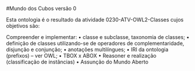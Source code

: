 #Mundo dos Cubos versão 0

Esta ontologia é o resultado da atividade 0230-ATV-OWL2-Classes cujos objetivos são:

Compreender e implementar:
•	classe e subclasse, taxonomia de classes;
•	definição de classes utilizando-se de operadores de complementaridade, disjunção e conjunção;
•	anotações multilíngues; 
•	IRI da ontologia (prefixos) – ver OWL;
•	TBOX x ABOX
•	Reasoner e realização (classificação de instâncias)
•	Assunção do Mundo Aberto
